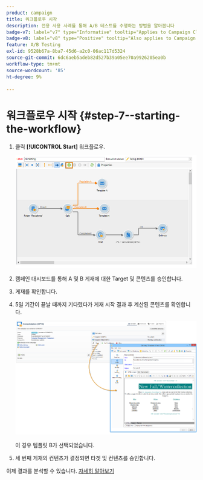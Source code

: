 ```yaml
---
product: campaign
title: 워크플로우 시작
description: 전용 사용 사례를 통해 A/B 테스트를 수행하는 방법을 알아봅니다
badge-v7: label="v7" type="Informative" tooltip="Applies to Campaign Classic v7"
badge-v8: label="v8" type="Positive" tooltip="Also applies to Campaign v8"
feature: A/B Testing
exl-id: 9528b67a-8ba7-45d6-a2c0-06ac117d5324
source-git-commit: 6dc6aeb5adeb82d527b39a05ee70a9926205ea0b
workflow-type: tm+mt
source-wordcount: '85'
ht-degree: 9%

---
```


# 워크플로우 시작 {#step-7--starting-the-workflow}



1. 클릭 **[!UICONTROL Start]** 워크플로우.

   ![](assets/use_case_abtesting_startwkfl_001.png)

1. 캠페인 대시보드를 통해 A 및 B 게재에 대한 Target 및 콘텐츠를 승인합니다.
1. 게재를 확인합니다.
1. 5일 기간이 끝날 때까지 기다렸다가 게재 시작 결과 후 계산된 콘텐츠를 확인합니다.

   ![](assets/use_case_abtesting_startwkfl_002.png)

   이 경우 템플릿 B가 선택되었습니다.

1. 세 번째 게재의 컨텐츠가 결정되면 타겟 및 컨텐츠를 승인합니다.

이제 결과를 분석할 수 있습니다. [자세히 알아보기](a-b-testing-uc-analyzing.md)
